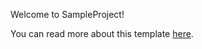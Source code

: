 Welcome to SampleProject!

You can read more about this template [here](https://www.ethan-shea.com/posts/setting-up-dotnet-2021).